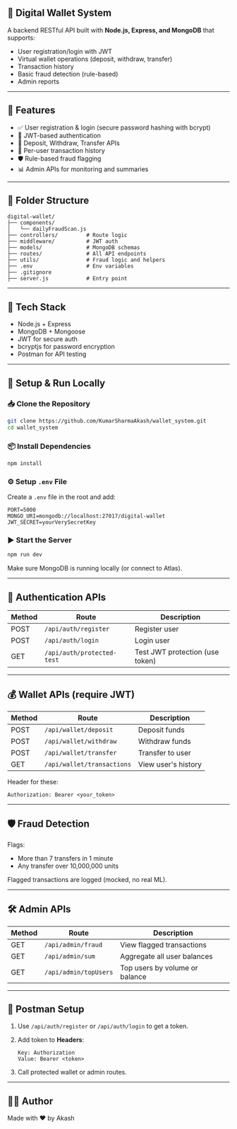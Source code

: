 ## 📘 Digital Wallet System

A backend RESTful API built with **Node.js, Express, and MongoDB** that supports:

* User registration/login with JWT
* Virtual wallet operations (deposit, withdraw, transfer)
* Transaction history
* Basic fraud detection (rule-based)
* Admin reports

---

## 🚀 Features

* ✅ User registration & login (secure password hashing with bcrypt)
* 🔐 JWT-based authentication
* 💸 Deposit, Withdraw, Transfer APIs
* 📜 Per-user transaction history
* 🛡️ Rule-based fraud flagging
* 📊 Admin APIs for monitoring and summaries

---

## 📁 Folder Structure

```
digital-wallet/
├── components/
│   └── dailyFraudScan.js  
├── controllers/         # Route logic
├── middleware/          # JWT auth
├── models/              # MongoDB schemas
├── routes/              # All API endpoints
├── utils/               # Fraud logic and helpers
├── .env                 # Env variables
├── .gitignore
├── server.js            # Entry point
```

---

## 🔧 Tech Stack

* Node.js + Express
* MongoDB + Mongoose
* JWT for secure auth
* bcryptjs for password encryption
* Postman for API testing

---

## 🧪 Setup & Run Locally

### 📥 Clone the Repository

```bash
git clone https://github.com/KumarSharmaAkash/wallet_system.git
cd wallet_system
```

### 📦 Install Dependencies

```bash
npm install
```

### ⚙️ Setup `.env` File

Create a `.env` file in the root and add:

```
PORT=5000
MONGO_URI=mongodb://localhost:27017/digital-wallet
JWT_SECRET=yourVerySecretKey
```

### ▶️ Start the Server

```bash
npm run dev
```

Make sure MongoDB is running locally (or connect to Atlas).

---

## 🔐 Authentication APIs

| Method | Route                      | Description                     |
| ------ | -------------------------- | ------------------------------- |
| POST   | `/api/auth/register`       | Register user                   |
| POST   | `/api/auth/login`          | Login user                      |
| GET    | `/api/auth/protected-test` | Test JWT protection (use token) |

---

## 💰 Wallet APIs (require JWT)

| Method | Route                      | Description         |
| ------ | -------------------------- | ------------------- |
| POST   | `/api/wallet/deposit`      | Deposit funds       |
| POST   | `/api/wallet/withdraw`     | Withdraw funds      |
| POST   | `/api/wallet/transfer`     | Transfer to user    |
| GET    | `/api/wallet/transactions` | View user's history |

Header for these:

```
Authorization: Bearer <your_token>
```

---

## 🛡️ Fraud Detection

Flags:

* More than 7 transfers in 1 minute
* Any transfer over 10,000,000 units

Flagged transactions are logged (mocked, no real ML).

---

## 🛠️ Admin APIs

| Method | Route                  | Description                    |
| ------ | ---------------------- | ------------------------------ |
| GET    | `/api/admin/fraud`     | View flagged transactions      |
| GET    | `/api/admin/sum`       | Aggregate all user balances    |
| GET    | `/api/admin/topUsers`  | Top users by volume or balance |

---

## 🔄 Postman Setup

1. Use `/api/auth/register` or `/api/auth/login` to get a token.
2. Add token to **Headers**:

   ```
   Key: Authorization
   Value: Bearer <token>
   ```
3. Call protected wallet or admin routes.


---

## 👨‍💻 Author

Made with ❤️ by Akash


